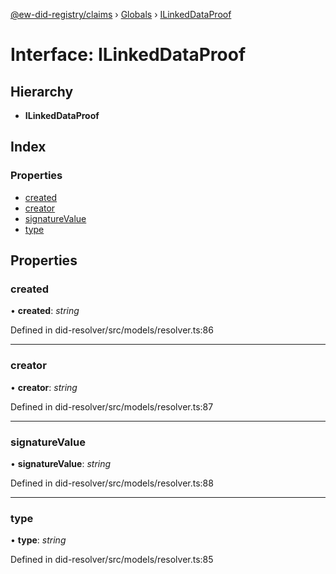 [@ew-did-registry/claims](../README.md) › [Globals](../globals.md) › [ILinkedDataProof](ilinkeddataproof.md)

# Interface: ILinkedDataProof

## Hierarchy

* **ILinkedDataProof**

## Index

### Properties

* [created](ilinkeddataproof.md#created)
* [creator](ilinkeddataproof.md#creator)
* [signatureValue](ilinkeddataproof.md#signaturevalue)
* [type](ilinkeddataproof.md#type)

## Properties

###  created

• **created**: *string*

Defined in did-resolver/src/models/resolver.ts:86

___

###  creator

• **creator**: *string*

Defined in did-resolver/src/models/resolver.ts:87

___

###  signatureValue

• **signatureValue**: *string*

Defined in did-resolver/src/models/resolver.ts:88

___

###  type

• **type**: *string*

Defined in did-resolver/src/models/resolver.ts:85
